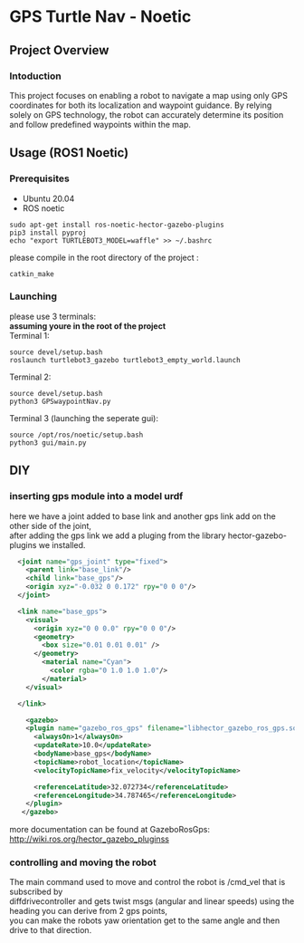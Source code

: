 # GPS Turtle Nav - Noetic
## Project Overview
<!-- ![Alt text]( "Overview") -->
### Intoduction
This project focuses on enabling a robot to navigate a map using only GPS coordinates for both its localization and waypoint guidance. By relying solely on GPS technology, the robot can accurately determine its position and follow predefined waypoints within the map.
## Usage (ROS1 Noetic)
### Prerequisites
- Ubuntu 20.04
- ROS noetic
```shell
sudo apt-get install ros-noetic-hector-gazebo-plugins
pip3 install pyproj
echo "export TURTLEBOT3_MODEL=waffle" >> ~/.bashrc
```
please compile in the root directory of the project :
```shell
catkin_make
```
### Launching
please use 3 terminals:\
**assuming youre in the root of the project**\
Terminal 1:
```shell
source devel/setup.bash
roslaunch turtlebot3_gazebo turtlebot3_empty_world.launch
```
Terminal 2:
```shell
source devel/setup.bash
python3 GPSwaypointNav.py
```
Terminal 3 (launching the seperate gui):
```shell
source /opt/ros/noetic/setup.bash
python3 gui/main.py
```
## DIY
### inserting gps module into a model urdf
here we have a joint added to base link and another gps link add on the other side of the joint,\
after adding the gps link we add a pluging from the library hector-gazebo-plugins we installed.
```xml
  <joint name="gps_joint" type="fixed">
    <parent link="base_link"/>
    <child link="base_gps"/>
    <origin xyz="-0.032 0 0.172" rpy="0 0 0"/>
  </joint>

  <link name="base_gps">
    <visual>
      <origin xyz="0 0 0.0" rpy="0 0 0"/>
      <geometry>
        <box size="0.01 0.01 0.01" />
      </geometry>
        <material name="Cyan">
          <color rgba="0 1.0 1.0 1.0"/>
        </material>
    </visual>

  </link>

    <gazebo>
    <plugin name="gazebo_ros_gps" filename="libhector_gazebo_ros_gps.so">
      <alwaysOn>1</alwaysOn>
      <updateRate>10.0</updateRate>
      <bodyName>base_gps</bodyName>
      <topicName>robot_location</topicName>
      <velocityTopicName>fix_velocity</velocityTopicName>

      <referenceLatitude>32.072734</referenceLatitude>
      <referenceLongitude>34.787465</referenceLongitude>
    </plugin>
   </gazebo>
``` 
more documentation can be found at GazeboRosGps: http://wiki.ros.org/hector_gazebo_pluginss

### controlling and moving the robot
The main command used to move and control the robot is /cmd_vel that is subscribed by\
diffdrivecontroller and gets twist msgs (angular and linear speeds)
using the heading you can derive from 2 gps points,\
you can make the robots yaw orientation get to the same angle and then drive to that direction.

